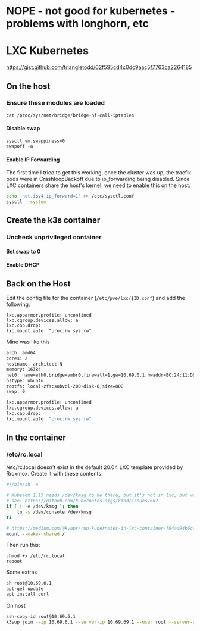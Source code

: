 # NOPE - not good for kubernetes - problems with longhorn, etc
# LXC Kubernetes

<https://gist.github.com/triangletodd/02f595cd4c0dc9aac5f7763ca2264185>

## On the host

### Ensure these modules are loaded

```shell
cat /proc/sys/net/bridge/bridge-nf-call-iptables
```

#### Disable swap

```shell
sysctl vm.swappiness=0
swapoff -a
```

#### Enable IP Forwarding

The first time I tried to get this working, once the cluster was up, the traefik pods were in CrashloopBackoff due to ip_forwarding being disabled. Since LXC containers share the host's kernel, we need to enable this on the host.

```sh
echo 'net.ipv4.ip_forward=1' >> /etc/sysctl.conf
sysctl --system
```

## Create the k3s container

### Uncheck unprivileged container

#### Set swap to 0

#### Enable DHCP

## Back on the Host

Edit the config file for the container (`/etc/pve/lxc/$ID.conf`) and add the following:

```text
lxc.apparmor.profile: unconfined
lxc.cgroup.devices.allow: a
lxc.cap.drop:
lxc.mount.auto: "proc:rw sys:rw"
```

Mine was like this

```sh
arch: amd64
cores: 2
hostname: architect-N
memory: 16384
net0: name=eth0,bridge=vmbr0,firewall=1,gw=10.69.0.1,hwaddr=BC:24:11:D8:F6:61,ip=10.69.6.1/16,ip6=dhcp,type=veth
ostype: ubuntu
rootfs: local-zfs:subvol-200-disk-0,size=80G
swap: 0

lxc.apparmor.profile: unconfined
lxc.cgroup.devices.allow: a
lxc.cap.drop:
lxc.mount.auto: "proc:rw sys:rw"
```

## In the container

### /etc/rc.local

/etc/rc.local doesn't exist in the default 20.04 LXC template provided by Rroxmox. Create it with these contents:

```sh
#!/bin/sh -e

# Kubeadm 1.15 needs /dev/kmsg to be there, but it's not in lxc, but we can just use /dev/console instead
# see: https://github.com/kubernetes-sigs/kind/issues/662
if [ ! -e /dev/kmsg ]; then
    ln -s /dev/console /dev/kmsg
fi

# https://medium.com/@kvaps/run-kubernetes-in-lxc-container-f04aa94b6c9c
mount --make-rshared /
```

Then run this:

```shell
chmod +x /etc/rc.local
reboot
```

Some extras

```sh
sh root@10.69.6.1
apt-get update
apt install curl
```

On host

```sh
ssh-copy-id root@10.69.6.1
k3sup join --ip 10.69.6.1 --server-ip 10.69.69.1 --user root --server-user mike
```
